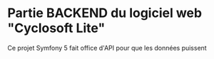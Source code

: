 # Partie BACKEND du logiciel web "Cyclosoft Lite"

Ce projet Symfony 5 fait office d'API pour que les données puissent